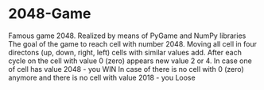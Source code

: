 # 2048-Game
Famous  game 2048. Realized by means of PyGame and NumPy libraries
The goal of the game to reach  cell with number 2048.
Moving all cell in four directons (up, down, right, left) cells with similar values add.
After each cycle on the cell with value 0 (zero) appears new value 2 or 4.
In case one of cell has value 2048 - you WIN
In case of there is no cell with 0 (zero) anymore and there is no cell with value 2018 - you Loose
